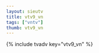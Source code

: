 ```yaml
--- 
layout: sieutv
title: vtv9_vn
tags: ["vntv"]
thumb: vtv9_vn
---
```

{% include tvadv key="vtv9_vn" %}
